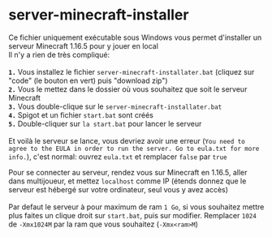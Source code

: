 # server-minecraft-installer
Ce fichier uniquement exécutable sous Windows vous permet d'installer un serveur Minecraft 1.16.5 pour y jouer en local<br>
Il n'y a rien de très compliqué:<br><br>
**`1.`** Vous installez le fichier `server-minecraft-installater.bat` (cliquez sur "code" (le bouton en vert) puis "download zip")<br>
**`2.`** Vous le mettez dans le dossier où vous souhaitez que soit le serveur Minecraft <br>
**`3.`** Vous double-clique sur le `server-minecraft-installater.bat` <br>
**`4.`** Spigot et un fichier `start.bat` sont créés <br>
**`5.`** Double-cliquer sur `la start.bat` pour lancer le serveur<br><br>
Et voilà le serveur se lance, vous devriez avoir une erreur (`You need to agree to the EULA in order to run the server. Go to eula.txt for more info.`), c'est normal: ouvrez `eula.txt` et remplacer `false` par `true`

Pour se connecter au serveur, rendez vous sur Minecraft en 1.16.5, aller dans multijoueur, et mettez `localhost` comme IP (étends donnez que le serveur est hébergé sur votre ordinateur, seul vous y avez accès) <br><br>
Par defaut le serveur à pour maximum de ram `1 Go`, si vous souhaitez mettre plus faites un clique droit sur `start.bat`, puis sur modifier. Remplacer `1024` de `-Xmx1024M` par la ram que vous souhaitez (`-Xmx<ram>M`)
